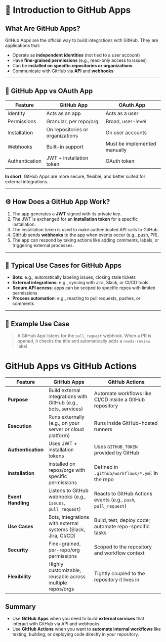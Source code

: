 # 🧠 Introduction to GitHub Apps

## What Are GitHub Apps?

GitHub Apps are the official way to build integrations with GitHub. They are applications that:

- Operate as **independent identities** (not tied to a user account)
- Have **fine-grained permissions** (e.g., read-only access to issues)
- Can be **installed on specific repositories or organizations**
- Communicate with GitHub via **API** and **webhooks**

---

## 🔄 GitHub App vs OAuth App

| Feature         | GitHub App                          | OAuth App                          |
|----------------|--------------------------------------|------------------------------------|
| Identity        | Acts as an app                      | Acts as a user                     |
| Permissions     | Granular, per repo/org              | Broad, user-level                  |
| Installation    | On repositories or organizations    | On user accounts                   |
| Webhooks        | Built-in support                    | Must be implemented manually       |
| Authentication  | JWT + installation token            | OAuth token                        |

**In short**: GitHub Apps are more secure, flexible, and better suited for external integrations.

---

## ⚙️ How Does a GitHub App Work?

1. The app generates a **JWT** signed with its private key.
2. The JWT is exchanged for an **installation token** for a specific installation.
3. The installation token is used to make authenticated API calls to GitHub.
4. GitHub sends **webhooks** to the app when events occur (e.g., push, PR).
5. The app can respond by taking actions like adding comments, labels, or triggering external processes.

---

## 🧰 Typical Use Cases for GitHub Apps

- **Bots**: e.g., automatically labeling issues, closing stale tickets
- **External integrations**: e.g., syncing with Jira, Slack, or CI/CD tools
- **Secure API access**: apps can be scoped to specific repos with limited permissions
- **Process automation**: e.g., reacting to pull requests, pushes, or comments

---

## 🧪 Example Use Case

> A GitHub App listens for the `pull_request` webhook. When a PR is opened, it checks the title and automatically adds a `needs-review` label.


# GitHub Apps vs GitHub Actions

| Feature           | GitHub Apps                                                                 | GitHub Actions                                                             |
|------------------|------------------------------------------------------------------------------|----------------------------------------------------------------------------|
| **Purpose**       | Build external integrations with GitHub (e.g., bots, services)              | Automate workflows like CI/CD inside a GitHub repository                   |
| **Execution**     | Runs externally (e.g., on your server or cloud platform)                    | Runs inside GitHub-hosted runners                                          |
| **Authentication**| Uses JWT + installation tokens                                              | Uses `GITHUB_TOKEN` provided by GitHub                                     |
| **Installation**  | Installed on repos/orgs with specific permissions                           | Defined in `.github/workflows/*.yml` in the repo                           |
| **Event Handling**| Listens to GitHub webhooks (e.g., `issues`, `pull_request`)                 | Reacts to GitHub Actions events (e.g., `push`, `pull_request`)            |
| **Use Cases**     | Bots, integrations with external systems (Slack, Jira, CI/CD)               | Build, test, deploy code; automate repo-specific tasks                     |
| **Security**      | Fine-grained, per-repo/org permissions                                       | Scoped to the repository and workflow context                              |
| **Flexibility**   | Highly customizable, reusable across multiple repos/orgs                    | Tightly coupled to the repository it lives in                              |

## Summary

- Use **GitHub Apps** when you need to build **external services** that interact with GitHub via API and webhooks.
- Use **GitHub Actions** when you want to **automate internal workflows** like testing, building, or deploying code directly in your repository.
